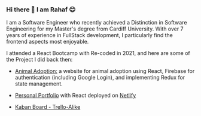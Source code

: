 ### Hi there 👋 I am Rahaf 😊

I am a Software Engineer who recently achieved a Distinction in Software Engineering for my Master's degree from Cardiff University. With over 7 years of experience in FullStack development, I particularly find the frontend aspects most enjoyable.



I attended a React Bootcamp with Re-coded in 2021, and here are some of the Project I did back then:

- [Animal Adoption:](https://github.com/Rofy87/capstone-turkey-animal-adoption) a website for animal adoption using React, Firebase for authentication (including Google Login), and implementing Redux for state management.

- [Personal Portfolio](https://github.com/Rofy87/portfolio)  with React deployed on [Netlify](https://rahafshora.netlify.app/)

- [Kaban Board - Trello-Alike](https://github.com/Rofy87/portfolio) 

<!--
**Rofy87/Rofy87** is a ✨ _special_ ✨ repository because its `README.md` (this file) appears on your GitHub profile.

Here are some ideas to get you started:

- 🔭 I’m currently working on ...
- 🌱 I’m currently learning ...
- 👯 I’m looking to collaborate on ...
- 🤔 I’m looking for help with ...
- 💬 Ask me about ...
- 📫 How to reach me: ...
- 😄 Pronouns: ...
- ⚡ Fun fact: ...
-->
